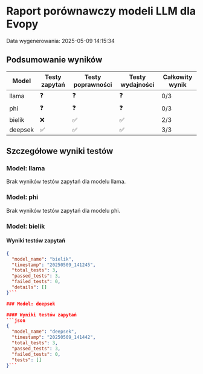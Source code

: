 # Raport porównawczy modeli LLM dla Evopy
Data wygenerowania: 2025-05-09 14:15:34

## Podsumowanie wyników

| Model | Testy zapytań | Testy poprawności | Testy wydajności | Całkowity wynik |
|-------|--------------|-------------------|------------------|-----------------|
| llama | ❓ | ❓ | ❓ | 0/3 |
| phi | ❓ | ❓ | ❓ | 0/3 |
| bielik | ❌ | ✅ | ✅ | 2/3 |
| deepsek | ✅ | ✅ | ✅ | 3/3 |

## Szczegółowe wyniki testów

### Model: llama

Brak wyników testów zapytań dla modelu llama.

### Model: phi

Brak wyników testów zapytań dla modelu phi.

### Model: bielik

#### Wyniki testów zapytań
```json
{
  "model_name": "bielik",
  "timestamp": "20250509_141245",
  "total_tests": 3,
  "passed_tests": 3,
  "failed_tests": 0,
  "details": []
}```

### Model: deepsek

#### Wyniki testów zapytań
```json
{
  "model_name": "deepsek",
  "timestamp": "20250509_141442",
  "total_tests": 3,
  "passed_tests": 3,
  "failed_tests": 0,
  "tests": []
}```

